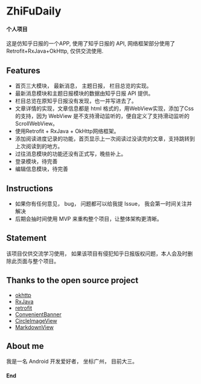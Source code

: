 # ZhiFuDaily
#### 个人项目 

这是仿知乎日报的一个APP, 使用了知乎日报的 API, 网络框架部分使用了 Retrofit+RxJava+OkHttp, 仅供交流使用.



## Features

- 首页三大模块， 最新消息， 主题日报， 栏目总览的实现。
- 最新消息模块和主题日报模块的数据由知乎日报 API 提供。
- 栏目总览在原知乎日报没有发现，也一并写进去了。
- 文章详情的实现，文章信息都是 html 格式的，用WebView实现，添加了Css的支持，因为 WebView 是不支持滑动监听的，便自定义了支持滑动监听的 ScrollWebView。
- 使用Retrofit + RxJava + OkHttp网络框架。
- 添加阅读进度记录的功能，首页显示上一次阅读过没读完的文章，支持跳转到上次阅读到的地方。
- 过往消息模块的功能还没有正式写，晚些补上。
- 登录模块，待完善
- 编辑信息模块，待完善




## Instructions

- 如果你有任何意见， bug， 问题都可以给我提 Issue， 我会第一时间关注并解决
- 后期会抽时间使用 MVP 来重构整个项目，让整体架构更清晰。




## Statement

该项目仅供交流学习使用， 如果该项目有侵犯知乎日报版权问题，本人会及时删除此页面与整个项目。



## Thanks to the open source project

- [okhttp](https://github.com/square/okhttp)
- [RxJava](https://github.com/ReactiveX/RxJava)
- [retrofit](https://github.com/square/retrofit)
- [ConvenientBanner](https://github.com/saiwu-bigkoo/Android-ConvenientBanner)
- [CircleImageView](https://github.com/hdodenhof/CircleImageView)
- [MarkdownView](https://github.com/falnatsheh/MarkdownView)




## About me

我是一名 Android 开发爱好者， 坐标广州， 目前大三。



#### End